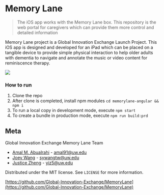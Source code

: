 # Memory Lane
> The iOS app works with the Memory Lane box.
> This repository is the web portal for caregivers which can provide them more control and detailed information

Memory Lane project is a Global Innovation Exchange Launch Project. This iOS app is designed and developed for an iPad which can be placed on a tangible device to provide simple physical interaction to help older adults with dementia to navigate and annotate the music or video content for reminiscence therapy.

![](MemoryLane/Assets.xcassets/AppIcon.appiconset/167.png)

### How to run

1. Clone the repo
2. After clone is completed, install npm modules ```cd memorylane-angular && npm i```
3. To run a local copy in development mode, execute ```npm start```
4. To create a bundle in production mode, execute ```npm run build:prd```

## Meta

Global Innovation Exchange Memory Lane Team
- [Amal M. Abualrahi](https://github.com/AmalTurtle) - amal91@uw.edu
- [Joey Wang](https://github.com/JoeyWangTW) - sywangtw@uw.edu
- [Justice Zheng](https://github.com/qpskcn1) - yiz5@uw.edu

Distributed under the MIT license. See ``LICENSE`` for more information.

[https://github.com/Global-Innovation-Exchange/MemoryLane](https://github.com/Global-Innovation-Exchange/MemoryLane)